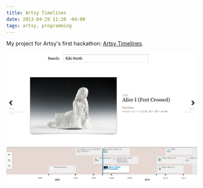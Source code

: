 ```yaml
---
title: Artsy Timelines
date: 2013-04-29 11:20 -04:00
tags: artsy, programming
---
```


My project for Artsy's first hackathon: [Artsy Timelines](http://timelines.artsy.net).

<a href="http://timelines.artsy.net">
  <img src="/images/2013-04-29-artsy-timelines.png"/>
</a>
